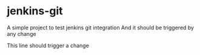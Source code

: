# jenkins-git
A simple project to test jenkins git integration
And it should be triggered by any change

This line should trigger a change
